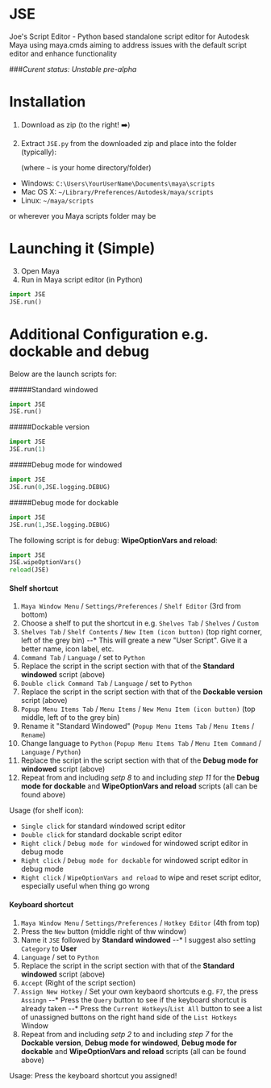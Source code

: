 JSE
===

Joe's Script Editor - Python based standalone script editor for Autodesk Maya using maya.cmds aiming to address issues with the default script editor and enhance functionality

###_Curent status: Unstable pre-alpha_

Installation
===

1. Download as zip (to the right! :arrow_right:)

2. Extract `JSE.py` from the downloaded zip and place into the folder (typically):

   (where `~` is your home directory/folder)  

- Windows: `C:\Users\YourUserName\Documents\maya\scripts`
- Mac OS X: `~/Library/Preferences/Autodesk/maya/scripts`
- Linux: `~/maya/scripts` 

or wherever you Maya scripts folder may be


Launching it (Simple)
===

3. Open Maya
4. Run in Maya script editor (in Python)
```python
import JSE
JSE.run()
```

Additional Configuration e.g. dockable and debug
===
Below are the launch scripts for:

#####Standard windowed
```python
import JSE
JSE.run()
```
#####Dockable version
```python
import JSE
JSE.run(1)
```
#####Debug mode for windowed
```python
import JSE
JSE.run(0,JSE.logging.DEBUG)
```
#####Debug mode for dockable
```python
import JSE
JSE.run(1,JSE.logging.DEBUG)
```

The following script is for debug: **WipeOptionVars and reload**:
```python
import JSE
JSE.wipeOptionVars()
reload(JSE)
```


#### Shelf shortcut
1. `Maya Window Menu` / `Settings/Preferences` / `Shelf Editor` (3rd from bottom)
2. Choose a shelf to put the shortcut in e.g. `Shelves Tab` / `Shelves` / `Custom` 
3. `Shelves Tab` / `Shelf Contents` / `New Item (icon button)` (top right corner, left of the grey bin)
--* This will greate a new "User Script". Give it a better name, icon label, etc.
4. `Command Tab` / `Language` / set to `Python`
5. Replace the script in the script section with that of the **Standard windowed** script (above)
6. `Double click Command Tab` / `Language` / set to `Python`
7. Replace the script in the script section with that of the **Dockable version** script (above)
8. `Popup Menu Items Tab` / `Menu Items` / `New Menu Item (icon button)` (top middle, left of to the grey bin)
9. Rename it "Standard Windowed" (`Popup Menu Items Tab` / `Menu Items` / `Rename`)
10. Change language to `Python` (`Popup Menu Items Tab` / `Menu Item Command` / `Language` / `Python`)
11. Replace the script in the script section with that of the **Debug mode for windowed** script (above)
12. Repeat from and including _setp 8_ to and including _step 11_ for the **Debug mode for dockable** and **WipeOptionVars and reload** scripts (all can be found above)

Usage (for shelf icon):
* `Single click` for standard windowed script editor
* `Double click` for standard dockable script editor
* `Right click` / `Debug mode for windowed` for windowed script editor in debug mode
* `Right click` / `Debug mode for dockable` for windowed script editor in debug mode
* `Right click` / `WipeOptionVars and reload` to wipe and reset script editor, especially useful when thing go wrong

#### Keyboard shortcut
1. `Maya Window Menu` / `Settings/Preferences` / `Hotkey Editor` (4th from top)
2. Press the `New` button (middle right of thw window)
3. Name it `JSE` followed by **Standard windowed**
--* I suggest also setting `Category` to **User**
4. `Language` / set to `Python`
5. Replace the script in the script section with that of the **Standard windowed** script (above)
6. `Accept` (Right of the script section)
7. `Assign New Hotkey` / Set your own keybaord shortcuts e.g. `F7`, the press `Assingn`
--* Press the `Query` button to see if the keyboard shortcut is already taken
--* Press the `Current Hotkeys`/`List All` button to see a list of unassigned buttons on the right hand side of the `List Hotkeys` Window
8. Repeat from and including _setp 2_ to and including _step 7_ for the **Dockable version**, **Debug mode for windowed**, **Debug mode for dockable** and **WipeOptionVars and reload** scripts (all can be found above)

Usage: Press the keyboard shortcut you assigned!
